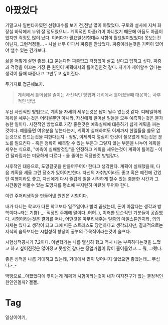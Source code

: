 아팠었다
=======

기말고사 일번타자였던 선형대수를 보기 전,전날 많이 아팠었다. 구토와 설사에 지쳐 화장실 바닥에서 누워 잘 정도였으니.. 계획적인 아픔(?)이 아니었기 때문에 아픔도 아픔이었지만 걱정도 많이 났다. 이러다가 월요일(선형대수 시험이 월요일이었었다) 못보는건 아닌지, 그런걱정들... - 사실 너무 아파서 짜증은 안났었다. 짜증이라는것은 기력이 있어야 낼수 있는 건가보다.

삶을 어떻게 살면 좋겠냐고 묻는다면 짜증없고 걱정없이 살고 싶다고 답하고 싶다. 짜증과 걱정을 이끄는 가장 큰 원인이 계획에서의 틀어짐인것 같다. 자기가 제어할수 없다는 생각이 들때 짜증나고 그만두고 싶어진다.

두가지로 접근해보자.
> 계획에서 틀어짐을 줄이는 사전적인 방법과 계획에서 틀어졌을때 대응하는 사후적인 방법.

우선 사전적인 방법으로, 계획을 자세히 세우는것은 답이 될수 없는것 같다. 디테일하게 계획을 세우는것은 어려울뿐만 아니라, 자신에게 일어날 일들을 모두 예측하는것은 불가능한 일이다. 사전적인 방법으로 가장 좋은것은 예측실패에 대응하기 쉽게 계획을 짜는것이다. 예를들면 여유분을 넣는다는지, 계획이 실패하여도 이제까지 한일들을 쓸모 없는것으로 만드는것을 피한다는지 - 정말, 이제까지 열심히 한것이 쓸모없게 되는것은 분노를 일으킨다 - 혹은 정확히 예측할 수 있는 부분과 그렇지 않는 부분을 나누어 계획을 세우는 식으로, "예측이 실패할것임"을 인정하고 계획을 세우는것이 계획이 틀어짐 - 이건 달라짐과는 미묘하게 다르다 - 을 줄이는 적당한것 방법같다.

사후적인 대응으로, 도망갈곳을 만들어두어야 한다고 생각한다. 계획이 실패했을때, 다음 계획을 세울 그런 장소가 있어야만한다. 자신의 자취방이라도 좋고 혹은 예전에 갔었던 여행지라도 좋고, 자신에게 다시 즐겁게 일을 시작하게 할수 있는 충분한 시간과 그 시간동안 머물수 있는 도망지를 평소에 부지런히 마련해 두어야 한다.

이런 주저리생각을 만들어낸 원인은 시험이다.

내가 다니는 학교가 다른 학교보다 일주일이나 빨리 끝났는데, 돈이 아깝다는 생각과 방학이다~라는 기쁨(-_- 직장인 주제에 말이다..허허..), 이러한 모순적인 기분들이 공존했다. 시험이라는것은 결과를 떠나, 어떤것을 마무리해주는 일종의 마일스톤인지라, 의의 자체는 있다고 생각이 되고 그에 따른 스트레스도 당연하다고 생각되지만, 결과적으로는 지식의 습득보다는 시험성적 향상이 공부의 주목적이라는것이 슬프다.

시험성적공시가 7.2이다. 이번학기는 나름 열심히 했고 역시 나는 부족하다는것을 느꼈고 하고 싶어진것은 많아졌고 못할것 같다는 징얼거림이 많이 줄어들었고.... 뭐, 그랬다. 

좋은 성적을 나름 기대하고 있는데, 기대에서 많이 벗어나지 않았으면 좋겠는데... 무섭다.-_-

막빵으로...아팠었다에 엮이는게 계획과 시험이라는것이 내가 여자친구가 없는 결정적인 원인인겔까? 겔겔..

Tag
====
일상이야기,